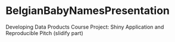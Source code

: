 # BelgianBabyNamesPresentation
Developing Data Products Course Project: Shiny Application and Reproducible Pitch (slidify part)
